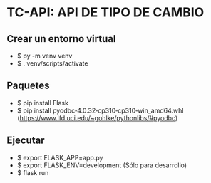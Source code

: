 # TC-API: API DE TIPO DE CAMBIO

## Crear un entorno virtual

- $ py -m venv venv
- $ . venv/scripts/activate

## Paquetes

- $ pip install Flask
- $ pip install pyodbc‑4.0.32‑cp310‑cp310‑win_amd64.whl (https://www.lfd.uci.edu/~gohlke/pythonlibs/#pyodbc)

## Ejecutar

- $ export FLASK_APP=app.py
- $ export FLASK_ENV=development (Sólo para desarrollo)
- $ flask run